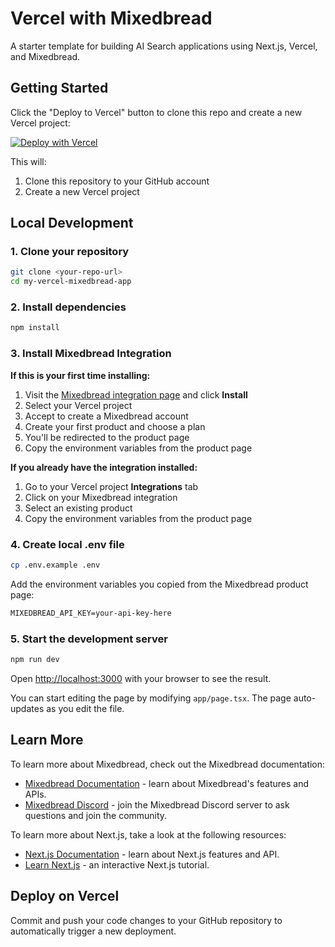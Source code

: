 # Vercel with Mixedbread

A starter template for building AI Search applications using Next.js, Vercel, and Mixedbread.

## Getting Started

Click the "Deploy to Vercel" button to clone this repo and create a new Vercel project:

[![Deploy with Vercel](https://vercel.com/button)](https://vercel.com/new/clone?repository-url=https%3A%2F%2Fgithub.com%2Fmixedbread-ai%2Fvercel-marketplace-mixedbread&project-name=my-vercel-marketplace-app&repository-name=my-vercel-marketplace-app&redirect-url=https%3A%2F%2Fwww.mixedbread.com&developer-id=oac_iRJgsiA4yYT8aHOJIoLeoSWk&demo-title=Vercel%20with%20Mixedbread&demo-description=A%20full-stack%20React%20template%20using%20Next.js%2C%20Vercel%20and%20Mixedbread.%20Ship%20with%20AI%20search.&demo-url=https%3A%2F%2Fmy-vercel-mixedbread-app.vercel.app&demo-image=https%3A%2F%2Fmy-vercel-mixedbread-app.vercel.app%2Fhome.png&products=%5B%7B%22type%22%3A%22integration%22%2C%22integrationSlug%22%3A%22mixedbread%22%2C%22productSlug%22%3A%22search%22%2C%22protocol%22%3A%22other%22%7D%5D)

This will:

1. Clone this repository to your GitHub account
2. Create a new Vercel project

## Local Development

### 1. Clone your repository

```bash
git clone <your-repo-url>
cd my-vercel-mixedbread-app
```

### 2. Install dependencies

```bash
npm install
```

### 3. Install Mixedbread Integration

**If this is your first time installing:**

1. Visit the [Mixedbread integration page](https://vercel.com/marketplace/mixedbread) and click **Install**
2. Select your Vercel project
3. Accept to create a Mixedbread account
4. Create your first product and choose a plan
5. You'll be redirected to the product page
6. Copy the environment variables from the product page

**If you already have the integration installed:**

1. Go to your Vercel project **Integrations** tab
2. Click on your Mixedbread integration
3. Select an existing product
4. Copy the environment variables from the product page

### 4. Create local .env file

```bash
cp .env.example .env
```

Add the environment variables you copied from the Mixedbread product page:

```txt
MIXEDBREAD_API_KEY=your-api-key-here
```

### 5. Start the development server

```bash
npm run dev
```

Open [http://localhost:3000](http://localhost:3000) with your browser to see the result.

You can start editing the page by modifying `app/page.tsx`. The page auto-updates as you edit the file.

## Learn More

To learn more about Mixedbread, check out the Mixedbread documentation:

- [Mixedbread Documentation](https://www.mixedbread.com/docs) - learn about Mixedbread's features and APIs.
- [Mixedbread Discord](https://discord.gg/fCpaq2dr) - join the Mixedbread Discord server to ask questions and join the community.

To learn more about Next.js, take a look at the following resources:

- [Next.js Documentation](https://nextjs.org/docs) - learn about Next.js features and API.
- [Learn Next.js](https://nextjs.org/learn) - an interactive Next.js tutorial.

## Deploy on Vercel

Commit and push your code changes to your GitHub repository to automatically trigger a new deployment.
